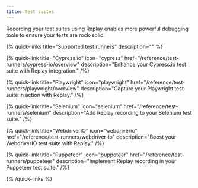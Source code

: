 ```yaml
---
title: Test suites
---
```


Recording your test suites using Replay enables more powerful debugging tools to ensure your tests are rock-solid.

{% quick-links title="Supported test runners" description="" %}

{% quick-link
title="Cypress.io"
icon="cypress"
href="/reference/test-runners/cypress-io/overview"
description="Enhance your Cypress.io test suite with Replay integration."
/%}

{% quick-link
title="Playwright"
icon="playwright"
href="/reference/test-runners/playwright/overview"
description="Capture your Playwright test suite in action with Replay."
/%}

{% quick-link
title="Selenium"
icon="selenium"
href="/reference/test-runners/selenium"
description="Add Replay recording to your Selenium test suite."
/%}

{% quick-link
title="WebdriverIO"
icon="webdriverio"
href="/reference/test-runners/webdriver-io"
description="Boost your WebdriverIO test suite with Replay."
/%}

{% quick-link
title="Puppeteer"
icon="puppeteer"
href="/reference/test-runners/puppeteer"
description="Implement Replay recording in your Puppeteer test suite."
/%}

{% /quick-links %}
